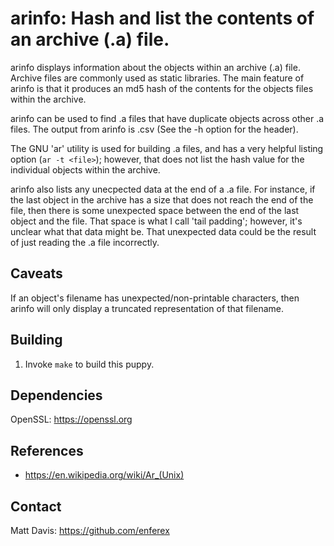 arinfo: Hash and list the contents of an archive (.a) file.
===========================================================
arinfo displays information about the objects within an archive (.a) file.
Archive files are commonly used as static libraries.  The main feature of
arinfo is that it produces an md5 hash of the contents for the objects files
within the archive.

arinfo can be used to find .a files that have duplicate objects across other
.a files.  The output from arinfo is .csv (See the -h option for the header).

The GNU 'ar' utility is used for building .a files, and has a very helpful
listing option (`ar -t <file>`); however, that does not list the hash value for
the individual objects within the archive.

arinfo also lists any unecpected data at the end of a .a file.  For instance,
if the last object in the archive has a size that does not reach the end of the
file, then there is some unexpected space between the end of the last object
and the file.  That space is what I call 'tail padding'; however, it's unclear
what that data might be.  That unexpected data could be the result of just
reading the .a file incorrectly.

Caveats
-------
If an object's filename has unexpected/non-printable characters, then arinfo
will only display a truncated representation of that filename.

Building
--------
1. Invoke `make` to build this puppy.

Dependencies
------------
OpenSSL: https://openssl.org

References
----------
* https://en.wikipedia.org/wiki/Ar_(Unix)

Contact
-------
Matt Davis: https://github.com/enferex
